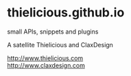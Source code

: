 # thielicious.github.io
small APIs, snippets and plugins

A satellite Thielicious and ClaxDesign

http://www.thielicious.com<br>
http://www.claxdesign.com
